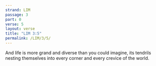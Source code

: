 ```yaml
---
strand: LIM
passage: 3
part: 0
verse: 5
layout: verse
title: "LIM 3:5"
permalink: /LIM/3/5/
---
```

And life is more grand and diverse than you could imagine, its tendrils nesting themselves into every corner and every crevice of the world.
